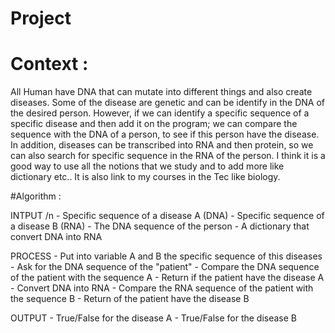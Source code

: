 # Project

# Context :

All Human have DNA that can mutate into different things and also create diseases. Some of the disease are genetic and can be identify in the DNA of the desired person. 
However, if we can identify a specific sequence of a specific disease and then add it on the program; we can compare the sequence with the DNA of a person, to see if this person have the disease. 
In addition, diseases can be transcribed into RNA and then protein, so we can also search for specific sequence in the RNA of the person.
I think it is a good way to use all the notions that we study and to add more like dictionary etc.. It is also link to my courses in the Tec like biology.

#Algorithm :

  INTPUT
  /n  - Specific sequence of a disease A (DNA)
    - Specific sequence of a disease B (RNA)
    - The DNA sequence of the person
    - A dictionary that convert DNA into RNA

  PROCESS
    - Put into variable A and B the specific sequence of this diseases
    - Ask for the DNA sequence of the "patient"
    - Compare the DNA sequence of the patient with the sequence A 
    - Return if the patient have the disease A
    - Convert DNA into RNA 
    - Compare the RNA sequence of the patient with the sequence B
    - Return of the patient have the disease B
    
  OUTPUT
    - True/False for the disease A
    - True/False for the disease B
